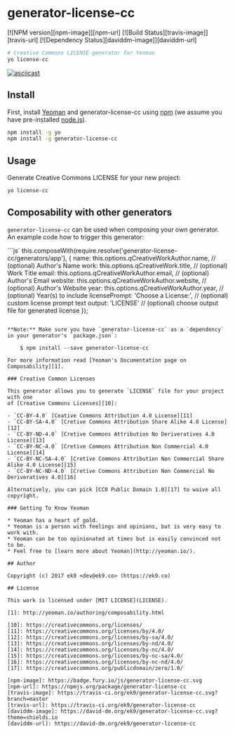# generator-license-cc

[![NPM version][npm-image]][npm-url]
[![Build Status][travis-image]][travis-url]
[![Dependency Status][daviddm-image]][daviddm-url]

```bash
# Creative Commons LICENSE generator for Yeoman
yo license-cc
```

[![asciicast](https://asciinema.org/a/98528.png)](https://asciinema.org/a/98528)

## Install

First, install [Yeoman](http://yeoman.io) and generator-license-cc using
[npm](https://www.npmjs.com/) (we assume you have pre-installed
[node.js](https://nodejs.org/)).

```bash
npm install -g yo
npm install -g generator-license-cc
```

## Usage

Generate Creative Commons LICENSE for your new project:

```bash
yo license-cc
```

## Composability with other generators

`generator-license-cc` can be used when composing your own generator. An example code how to trigger this generator:

```js`
this.composeWith(require.resolve('generator-license-cc/generators/app'), {
  name: this.options.qCreativeWorkAuthor.name, // (optional) Author's Name
  work: this.options.qCreativeWork.title, // (optional) Work Title
  email: this.options.qCreativeWorkAuthor.email, // (optional) Author's Email
  website: this.options.qCreativeWorkAuthor.website, // (optional) Author's Website
  year: this.options.qCreativeWorkAuthor.year, // (optional) Year(s) to include
  licensePrompt: 'Choose a License:', // (optional) custom license prompt text
  output: 'LICENSE' // (optional) choose output file for generated license
});
```

**Note:** Make sure you have `generator-license-cc` as a `dependency` in your generator's `package.json`:

    $ npm install --save generator-license-cc

For more information read [Yeoman's Documentation page on Composability][1].

### Creative Common Licenses

This generator allows you to generate `LICENSE` file for your project with one
of [Creative Commons Licenses][10]:

- `CC-BY-4.0` [Ceative Commons Attribution 4.0 License][11]
- `CC-BY-SA-4.0` [Cretive Commons Attribution Share Alike 4.0 License][12]
- `CC-BY-ND-4.0` [Cretive Commons Attribution No Deriveratives 4.0 License][13]
- `CC-BY-NC-4.0` [Cretive Commons Attribution Non Commercial 4.0 License][14]
- `CC-BY-NC-SA-4.0` [Cretive Commons Attribution Non Commercial Share Alike 4.0 License][15]
- `CC-BY-NC-ND-4.0` [Cretive Commons Attribution Non Commercial No Deriveratives 4.0][16]

Alternatively, you can pick [CC0 Public Domain 1.0][17] to waive all copyright.

### Getting To Know Yeoman

* Yeoman has a heart of gold.
* Yeoman is a person with feelings and opinions, but is very easy to work with.
* Yeoman can be too opinionated at times but is easily convinced not to be.
* Feel free to [learn more about Yeoman](http://yeoman.io/).

## Author

Copyright (c) 2017 ek9 <dev@ek9.co> (https://ek9.co)

## License

This work is licensed under [MIT LICENSE](LICENSE).

[1]: http://yeoman.io/authoring/composability.html

[10]: https://creativecommons.org/licenses/
[11]: https://creativecommons.org/licenses/by/4.0/
[12]: https://creativecommons.org/licenses/by-sa/4.0/
[13]: https://creativecommons.org/licenses/by-nd/4.0/
[14]: https://creativecommons.org/licenses/by-nc/4.0/
[15]: https://creativecommons.org/licenses/by-nc-sa/4.0/
[16]: https://creativecommons.org/licenses/by-nc-nd/4.0/
[17]: https://creativecommons.org/publicdomain/zero/1.0/

[npm-image]: https://badge.fury.io/js/generator-license-cc.svg
[npm-url]: https://npmjs.org/package/generator-license-cc
[travis-image]: https://travis-ci.org/ek9/generator-license-cc.svg?branch=master
[travis-url]: https://travis-ci.org/ek9/generator-license-cc
[daviddm-image]: https://david-dm.org/ek9/generator-license-cc.svg?theme=shields.io
[daviddm-url]: https://david-dm.org/ek9/generator-license-cc
